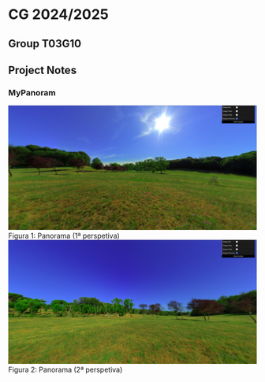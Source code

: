 # CG 2024/2025

## Group T03G10

## Project Notes

### MyPanoram

![Screenshot 1](screenshots/project-t03-g10-1.png)
Figura 1: Panorama (1ª perspetiva)
![Screenshot 2](screenshots/project-t03-g10-2.png)
Figura 2: Panorama (2ª perspetiva)
